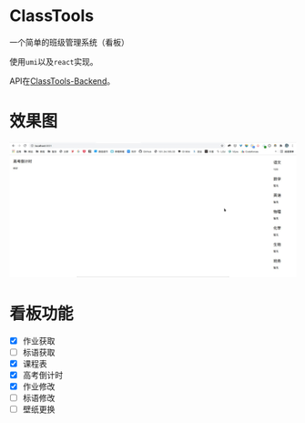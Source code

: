 # ClassTools
一个简单的班级管理系统（看板）

使用`umi`以及`react`实现。

API在[ClassTools-Backend](https://github.com/rain15z3/ClassTools-Backend)。

# 效果图
![preview](./preview/1.jpeg)

# 看板功能
- [x] 作业获取
- [ ] 标语获取
- [x] 课程表
- [x] 高考倒计时
- [x] 作业修改
- [ ] 标语修改
- [ ] 壁纸更换
